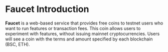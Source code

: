 # Faucet Introduction

**Faucet** is a web-based service that provides free coins to testnet users who want to run features or transaction fees. This coin allows users to experiment with features, without issuing mainnet cryptocurrencies. Users will see a coin with the terms and amount specified by each blockchain (BSC, ETH).

